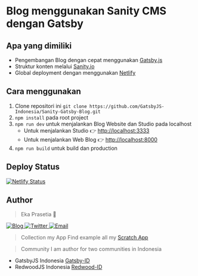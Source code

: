 # Blog menggunakan Sanity CMS dengan Gatsby

## Apa yang dimiliki

- Pengembangan Blog dengan cepat menggunakan [Gatsby.js](https://gatsbyjs.org)
- Struktur konten melalui [Sanity.io](https://www.sanity.io)
- Global deployment dengan menggunakan [Netlify](https://netlify.com)

## Cara menggunakan

1. Clone repositori ini `git clone https://github.com/GatsbyJS-Indonesia/Sanity-Gatsby-Blog.git`
2. `npm install` pada root project
3. `npm run dev` untuk menjalankan Blog Website dan Studio pada localhost
   - Untuk menjalankan Studio 👉 [http://localhost:3333](http://localhost:3333)
   - Untuk menjalankan Web Blog 👉 [http://localhost:8000](http://localhost:8000)
4. `npm run build` untuk build dan production

## Deploy Status
[![Netlify Status](https://api.netlify.com/api/v1/badges/238a5509-fc72-4475-a765-4818450bf042/deploy-status)](https://app.netlify.com/sites/sanity-gatsby-blog-web-zseqtj6f/deploys)

## Author
> Eka Prasetia 🤵

<a href="https://www.ekaprasetia.com/">
  <img src="https://img.shields.io/badge/Writer-Blog-orange" alt="Blog" />
</a>

<a href="https://twitter.com/dannyeka">
  <img src="https://img.shields.io/badge/Tweet-Twitter-blue" alt="Twitter" />
</a>

<a href="mailto:ekaone3033@gmail.com">
  <img src="https://img.shields.io/badge/Email-ekaone3033@gmail.com-yellow" alt="Email" />
</a>

> Collection my App
Find example all my [Scratch App](https://twolevel.net)

> Community
I am author for two communities in Indonesia
- GatsbyJS Indonesia [Gatsby-ID](https://gatsbyjs.id)
- RedwoodJS Indonesia [Redwood-ID](https://redwoodjs.id)

